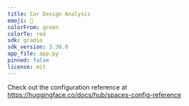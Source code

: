 ```yaml
---
title: Car Design Analysis
emoji: 🐨
colorFrom: green
colorTo: red
sdk: gradio
sdk_version: 3.38.0
app_file: app.py
pinned: false
license: mit
---
```


Check out the configuration reference at https://huggingface.co/docs/hub/spaces-config-reference
